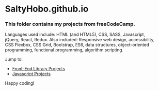 # SaltyHobo.github.io
### This folder contains my projects from freeCodeCamp.
Languages used include: HTML (and HTML5), CSS, SASS, Javascript, jQuery, React, Redux.
Also included: Responsive web design, accessibility, CSS Flexbox, CSS Grid, Bootstrap, ES6, data structures, object-oriented programming, functional programming, algorithm scripting.

Jump to:
* <a href="https://github.com/SaltyHobo/SaltyHobo.github.io/tree/master/freecodecamp/front-end-lib">Front-End Library Projects</a>
* <a href="https://github.com/SaltyHobo/SaltyHobo.github.io/tree/master/freecodecamp/javascript-certification">Javascript Projects</a>

Happy coding!
